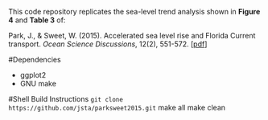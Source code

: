 This code repository replicates the sea-level trend analysis shown in **Figure 4** and **Table 3** of:

Park, J., & Sweet, W. (2015). Accelerated sea level rise and Florida Current transport. _Ocean Science Discussions_, 12(2), 551-572. [[pdf](http://www.ocean-sci-discuss.net/12/551/2015/osd-12-551-2015.pdf)]

#Dependencies
* ggplot2
* GNU make

#Shell Build Instructions
`git clone https://github.com/jsta/parksweet2015.git`
make all
make clean


